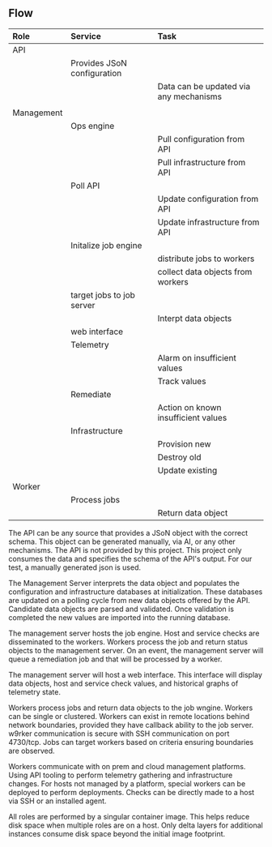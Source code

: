## Flow

|Role|Service|Task|
|:-|:-|:-|
|API|||
||Provides JSoN configuration||
|||Data can be updated via any mechanisms|
||||
|Management|||
||Ops engine||
|||Pull configuration from API|
|||Pull infrastructure from API|
||Poll API||
|||Update configuration from API|
|||Update infrastructure from API|
||Initalize job engine||
|||distribute jobs to workers|
|||collect data objects from workers|
||target jobs to job server||
|||Interpt data objects|
||web interface||
||Telemetry||
|||Alarm on insufficient values|
|||Track values|
||Remediate||
|||Action on known insufficient values|
||Infrastructure||
|||Provision new|
|||Destroy old|
|||Update existing|
||||
|Worker|||
||Process jobs||
|||Return data object|

The API can be any source that provides a JSoN object with the correct schema.  This object can be generated manually, via AI, or any other mechanisms.  The API is not provided by this project.  This project only consumes the data and specifies the schema of the API's output.  For our test, a manually generated json is used.

The Management Server interprets the data object and populates the configuration and infrastructure databases at initialization.  These databases are updated on a polling cycle from new data objects offered by the API.  Candidate data objects are parsed and validated.  Once validation is completed the new values are imported into the running database.

The management server hosts the job engine.  Host and service checks are disseminated to the workers.  Workers process the job and return status objects to the management server.  On an event, the management server will queue a remediation job and that will be processed by a worker.

The management server will host a web interface.  This interface will display data objects, host and service check values, and historical graphs of telemetry state.

Workers process jobs and return data objects to the job wngine.  Workers can be single or clustered.  Workers can exist in remote locations behind network boundaries, provided they have callback ability to the job server.  w9rker communication is secure with SSH communication on port 4730/tcp.  Jobs can target workers based on criteria ensuring boundaries are observed.

Workers communicate with on prem and cloud management platforms.  Using API tooling to perform telemetry gathering and infrastructure changes.  For hosts not managed by a platform, special workers can be deployed to perform deployments.  Checks can be directly made to a host via SSH or an installed agent.

All roles are performed by a singular container image.  This helps reduce disk space when multiple roles are on a host.  Only delta layers for additional instances consume disk space beyond the initial image footprint.